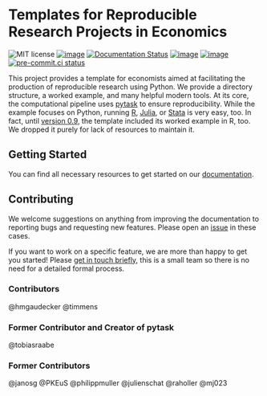 # Templates for Reproducible Research Projects in Economics

![MIT license](https://img.shields.io/github/license/OpenSourceEconomics/econ-project-templates)
[![image](https://zenodo.org/badge/14557543.svg)](https://zenodo.org/badge/latestdoi/14557543)
[![Documentation Status](https://readthedocs.org/projects/econ-project-templates/badge/?version=stable)](https://econ-project-templates.readthedocs.io/en/stable/)
[![image](https://github.com/LeticiaPieraerts/solid-broccoli.git/actions/workflows/main.yml/badge.svg)](https://github.com/LeticiaPieraerts/solid-broccoli.git/actions/workflows/main.yml)
[![image](https://codecov.io/gh/OpenSourceEconomics/econ-project-templates/branch/main/graph/badge.svg)](https://codecov.io/gh/OpenSourceEconomics/econ-project-templates)
[![pre-commit.ci status](https://results.pre-commit.ci/badge/github/OpenSourceEconomics/econ-project-templates/main.svg)](https://results.pre-commit.ci/latest/github/OpenSourceEconomics/econ-project-templates/main)

This project provides a template for economists aimed at facilitating the production of
reproducible research using Python. We provide a directory structure, a worked example,
and many helpful modern tools. At its core, the computational pipeline uses
[pytask](https://pytask-dev.readthedocs.io/en/stable/index.html) to ensure
reproducibility. While the example focuses on Python, running
[R](https://github.com/pytask-dev/pytask-r),
[Julia](https://github.com/pytask-dev/pytask-julia), or
[Stata](https://github.com/pytask-dev/pytask-stata) is very easy, too. In fact, until
[version 0.9](https://econ-project-templates.readthedocs.io/en/v0.9.0/), the template
included its worked example in R, too. We dropped it purely for lack of resources to
maintain it.

## Getting Started

You can find all necessary resources to get started on our
[documentation](https://econ-project-templates.readthedocs.io/en/stable/).

## Contributing

We welcome suggestions on anything from improving the documentation to reporting bugs
and requesting new features. Please open an
[issue](https://github.com/LeticiaPieraerts/solid-broccoli.git/issues) in these cases.

If you want to work on a specific feature, we are more than happy to get you started!
Please [get in touch briefly](https://www.wiwi.uni-bonn.de/gaudecker), this is a small
team so there is no need for a detailed formal process.

### Contributors

@hmgaudecker @timmens

### Former Contributor and Creator of pytask

@tobiasraabe

### Former Contributors

@janosg @PKEuS @philippmuller @julienschat @raholler @mj023
